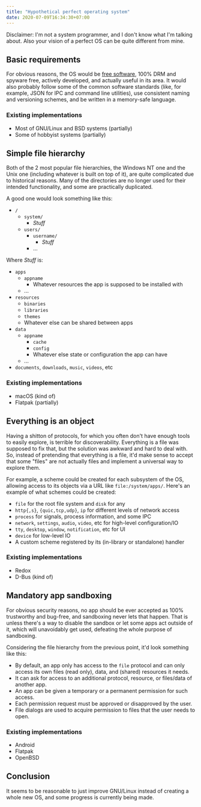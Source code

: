 ```yaml
---
title: "Hypothetical perfect operating system"
date: 2020-07-09T16:34:30+07:00
---
```


Disclaimer: I'm not a system programmer, and I don't know what I'm
talking about. Also your vision of a perfect OS can be quite different
from mine.

## Basic requirements

For obvious reasons, the OS would be [free software], 100% DRM and
spyware free, actively developed, and actually useful in its area. It
would also probably follow some of the common software standards
(like, for example, JSON for IPC and command line utilities), use
consistent naming and versioning schemes, and be written in a
memory-safe language.

[free software]: https://www.gnu.org/philosophy/free-sw.html

### Existing implementations

* Most of GNU/Linux and BSD systems (partially)
* Some of hobbyist systems (partially)

## Simple file hierarchy

Both of the 2 most popular file hierarchies, the Windows NT one and
the Unix one (including whatever is built on top of it), are quite
complicated due to historical reasons. Many of the directories are no
longer used for their intended functionality, and some are practically
duplicated.

A good one would look something like this:

* `/`
	* `system/`
		* *Stuff*
	* `users/`
		* `username/`
			* *Stuff*
		* ...

Where *Stuff* is:

* `apps`
	* `appname`
		* Whatever resources the app is supposed to be
		  installed with
	* ...
* `resources`
	* `binaries`
	* `libraries`
	* `themes`
	* Whatever else can be shared between apps
* `data`
	* `appname`
		* `cache`
		* `config`
		* Whatever else state or configuration the app can
		  have
	* ...
* `documents`, `downloads`, `music`, `videos`, etc

### Existing implementations

* macOS (kind of)
* Flatpak (partially)

## Everything is an object

Having a shitton of protocols, for which you often don't have enough
tools to easily explore, is terrible for discoverability. Everything
is a file was supposed to fix that, but the solution was awkward and
hard to deal with. So, instead of pretending that everything is a
file, it'd make sense to accept that some "files" are not actually
files and implement a universal way to explore them.

For example, a scheme could be created for each subsystem of the OS,
allowing access to its objects via a URL like `file:/system/apps/`.
Here's an example of what schemes could be created:

* `file` for the root file system and `disk` for any
* `http{,s}`, `{quic,tcp,udp}`, `ip` for different levels of
  network access
* `process` for signals, process information, and some IPC
* `network`, `settings`, `audio`, `video`, etc for high-level
  configuration/IO
* `tty`, `desktop`, `window`, `notification`, etc for UI
* `device` for low-level IO
* A custom scheme registered by its (in-library or standalone)
  handler

### Existing implementations

* Redox
* D-Bus (kind of)

## Mandatory app sandboxing

For obvious security reasons, no app should be ever accepted as 100%
trustworthy and bug-free, and sandboxing never lets that happen. That
is unless there's a way to disable the sandbox or let some apps act
outside of it, which will unavoidably get used, defeating the whole
purpose of sandboxing.

Considering the file hierarchy from the previous point, it'd look
something like this:

* By default, an app only has access to the `file` protocol
  and can only access its own files (read only), data, and
  (shared) resources it needs.
* It can ask for access to an additional protocol, resource,
  or files/data of another app.
* An app can be given a temporary or a permanent permission
  for such access.
* Each permission request must be approved or disapproved by
  the user.
* File dialogs are used to acquire permission to files that
  the user needs to open.

### Existing implementations

* Android
* Flatpak
* OpenBSD

## Conclusion

It seems to be reasonable to just improve GNU/Linux instead of
creating a whole new OS, and some progress is currently being made.
